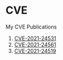 # CVE
My CVE Publications

1. [CVE-2021-24531](https://wpscan.com/vulnerability/a5837621-ee6e-4876-9f65-82658fc0341f)
2. [CVE-2021-24561](https://wpscan.com/vulnerability/5433ef4c-4451-4b6e-992b-69c5eccabf90)
3. [CVE-2021-24519](https://wpscan.com/vulnerability/368828f9-fdd1-4a82-8658-20e0f4c4da0c)